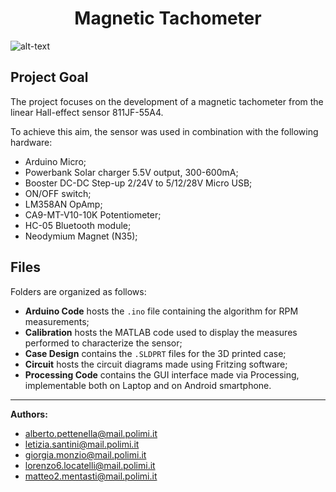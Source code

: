 <h1 align="center"> Magnetic Tachometer </h1>

![alt-text](https://github.com/albptt/Magnetic_Tachometer/blob/main/tach_gif.gif)

## Project Goal
The project focuses on the development of a magnetic tachometer from the linear Hall-effect sensor 811JF-55A4.

To achieve this aim, the sensor was used in combination with the following hardware:
- Arduino Micro;
- Powerbank Solar charger 5.5V output, 300-600mA;
- Booster DC-DC Step-up 2/24V to 5/12/28V Micro USB;
- ON/OFF switch;
- LM358AN OpAmp;
- CA9-MT-V10-10K Potentiometer;
- HC-05 Bluetooth module;
- Neodymium Magnet (N35);

## Files
Folders are organized as follows:

- __Arduino Code__ hosts the `.ino` file containing the algorithm for RPM measurements;
- __Calibration__ hosts the MATLAB code used to display the measures performed to characterize the sensor;
- __Case Design__ contains the `.SLDPRT` files for the 3D printed case; 
- __Circuit__ hosts the circuit diagrams made using Fritzing software;
- __Processing Code__ contains the GUI interface made via Processing, implementable both on Laptop and on Android smartphone.


***

__Authors:__

- alberto.pettenella@mail.polimi.it
- letizia.santini@mail.polimi.it
- giorgia.monzio@mail.polimi.it
- lorenzo6.locatelli@mail.polimi.it
- matteo2.mentasti@mail.polimi.it
